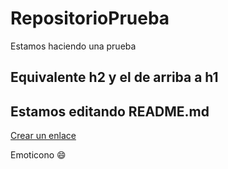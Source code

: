 # RepositorioPrueba
Estamos haciendo una prueba

## Equivalente h2 y el de arriba a h1

## Estamos editando README.md

[Crear un enlace](http://ftprodrigocaro.org)

Emoticono :smile:
